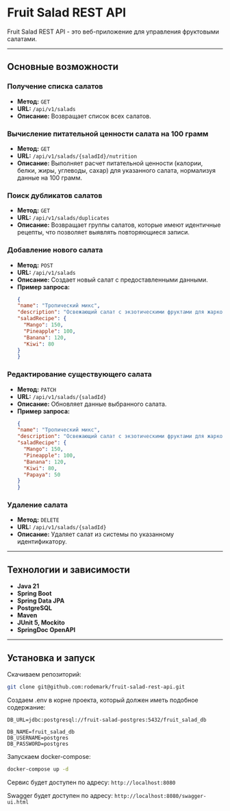 # Fruit Salad REST API
Fruit Salad REST API - это веб-приложение для управления фруктовыми салатами.

---

## Основные возможности

### Получение списка салатов
- **Метод:** `GET`
- **URL:** `/api/v1/salads`
- **Описание:** Возвращает список всех салатов.

### Вычисление питательной ценности салата на 100 грамм
- **Метод:** `GET`
- **URL:** `/api/v1/salads/{saladId}/nutrition`
- **Описание:** Выполняет расчет питательной ценности (калории, белки, жиры, углеводы, сахар) для указанного салата, нормализуя данные на 100 грамм.

### Поиск дубликатов салатов
- **Метод:** `GET`
- **URL:** `/api/v1/salads/duplicates`
- **Описание:** Возвращает группы салатов, которые имеют идентичные рецепты, что позволяет выявлять повторяющиеся записи.

### Добавление нового салата
- **Метод:** `POST`
- **URL:** `/api/v1/salads`
- **Описание:** Создает новый салат с предоставленными данными.
- **Пример запроса:**
  ```json
  {
  "name": "Тропический микс",
  "description": "Освежающий салат с экзотическими фруктами для жаркого летнего дня.",
  "saladRecipe": {
    "Mango": 150,
    "Pineapple": 100,
    "Banana": 120,
    "Kiwi": 80
  }
  }

  ```
### Редактирование существующего салата
- **Метод:** `PATCH`
- **URL:** `/api/v1/salads/{saladId}`
- **Описание:** Обновляет данные выбранного салата.
- **Пример запроса:**
  ```json
  {
  "name": "Тропический микс",
  "description": "Освежающий салат с экзотическими фруктами для жаркого летнего дня.",
  "saladRecipe": {
    "Mango": 150,
    "Pineapple": 100,
    "Banana": 120,
    "Kiwi": 80,
    "Papaya": 50
  }
  }
  ```
  
### Удаление салата
- **Метод:** `DELETE`
- **URL:** `/api/v1/salads/{saladId}`
- **Описание:** Удаляет салат из системы по указанному идентификатору.

---

## Технологии и зависимости

- **Java 21**
- **Spring Boot**
- **Spring Data JPA**
- **PostgreSQL**
- **Maven**
- **JUnit 5, Mockito**
- **SpringDoc OpenAPI**

---

## Установка и запуск
Скачиваем репозиторий:
```bash
git clone git@github.com:rodemark/fruit-salad-rest-api.git
```
Создаем .env в корне проекта, который должен иметь подобное содержание:
```aiignore
DB_URL=jdbc:postgresql://fruit-salad-postgres:5432/fruit_salad_db

DB_NAME=fruit_salad_db
DB_USERNAME=postgres
DB_PASSWORD=postgres
```

Запускаем docker-compose:
```bash
docker-compose up -d
```
Сервис будет доступен по адресу: `http://localhost:8080`

Swagger будет доступен по адресу: `http://localhost:8080/swagger-ui.html`